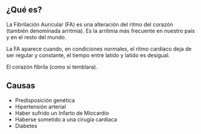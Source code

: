 ﻿## ¿Qué es?


La Fibrilación Auricular (FA) es una alteración del ritmo del corazón (también denominada arritmia). Es la arritmia más frecuente en nuestro país y en el resto del mundo.

La FA aparece cuando, en condiciones normales, el ritmo cardíaco deja de ser regular y constante, el tiempo entre latido y latido es desigual.

El corazón fibrila (como si temblara).

## Causas
-	Predisposición genética
-	Hipertensión arterial
-	Haber sufrido un Infarto de Miocardio
-	Haberse sometido a una cirugía cardíaca
-	Diabetes
